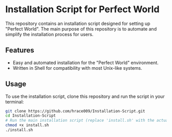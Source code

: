 # Installation Script for Perfect World

This repository contains an installation script designed for setting up "Perfect World". The main purpose of this repository is to automate and simplify the installation process for users.

## Features

- Easy and automated installation for the "Perfect World" environment.
- Written in Shell for compatibility with most Unix-like systems.

## Usage

To use the installation script, clone this repository and run the script in your terminal:

```sh
git clone https://github.com/hrace009/Installation-Script.git
cd Installation-Script
# Run the main installation script (replace 'install.sh' with the actual script name if different)
chmod +x install.sh
./install.sh
